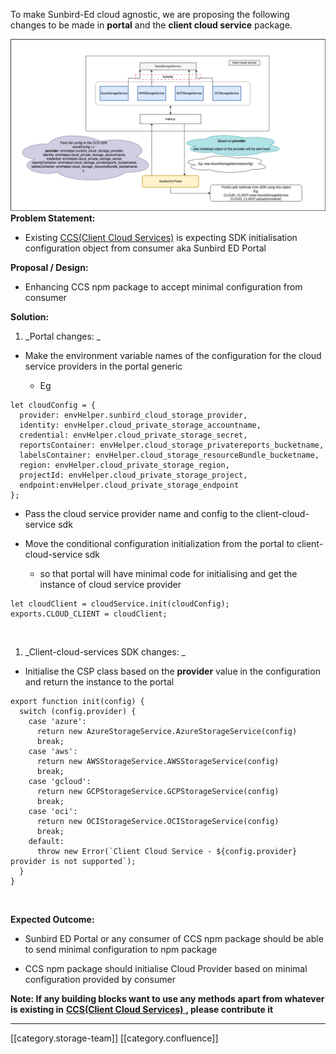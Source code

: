 To make Sunbird-Ed cloud agnostic, we are proposing the following changes to be made in  **portal** and the  **client cloud service**  package.

![](images/storage/CSP_Changes.png) **Problem Statement:**  


* Existing [CCS(Client Cloud Services)](https://github.com/Sunbird-Ed/client-cloud-services) is expecting SDK initialisation configuration object from consumer aka Sunbird ED Portal 





 **Proposal / Design:**  


* Enhancing CCS npm package to accept minimal configuration from consumer 



 **Solution:**  


1.  _Portal changes: _ 




* Make the environment variable names of the configuration for the cloud service providers in the portal generic 


    * Eg 


```
let cloudConfig = {
  provider: envHelper.sunbird_cloud_storage_provider,
  identity: envHelper.cloud_private_storage_accountname,
  credential: envHelper.cloud_private_storage_secret,
  reportsContainer: envHelper.cloud_storage_privatereports_bucketname,
  labelsContainer: envHelper.cloud_storage_resourceBundle_bucketname,
  region: envHelper.cloud_private_storage_region,
  projectId: envHelper.cloud_private_storage_project,
  endpoint:envHelper.cloud_private_storage_endpoint
};
```


    
* Pass the cloud service provider name and config to the client-cloud-service sdk 


* Move the conditional configuration initialization from the portal to client-cloud-service sdk 


    * so that portal will have minimal code for initialising and get the instance of cloud service provider


```
let cloudClient = cloudService.init(cloudConfig);
exports.CLOUD_CLIENT = cloudClient;
```


    

 


1.  _Client-cloud-services SDK changes: _ 




* Initialise the CSP class based on the  **provider**  value in the configuration and return the instance to the portal


```
export function init(config) {
  switch (config.provider) {
    case 'azure':
      return new AzureStorageService.AzureStorageService(config)
      break;
    case 'aws':
      return new AWSStorageService.AWSStorageService(config)
      break;
    case 'gcloud':
      return new GCPStorageService.GCPStorageService(config)
      break;
    case 'oci':
      return new OCIStorageService.OCIStorageService(config)
      break;
    default:
      throw new Error(`Client Cloud Service - ${config.provider} provider is not supported`);
  }
}

```


 

 **Expected Outcome:**  


* Sunbird ED Portal or any consumer of CCS npm package should be able to send minimal configuration to npm package 


* CCS npm package should initialise Cloud Provider based on minimal configuration provided by consumer 





 **Note: If any building blocks want to use any methods apart from whatever is existing in** [ **CCS(Client Cloud Services)** ](https://github.com/Sunbird-Ed/client-cloud-services) **, please contribute it** 





*****

[[category.storage-team]] 
[[category.confluence]] 
